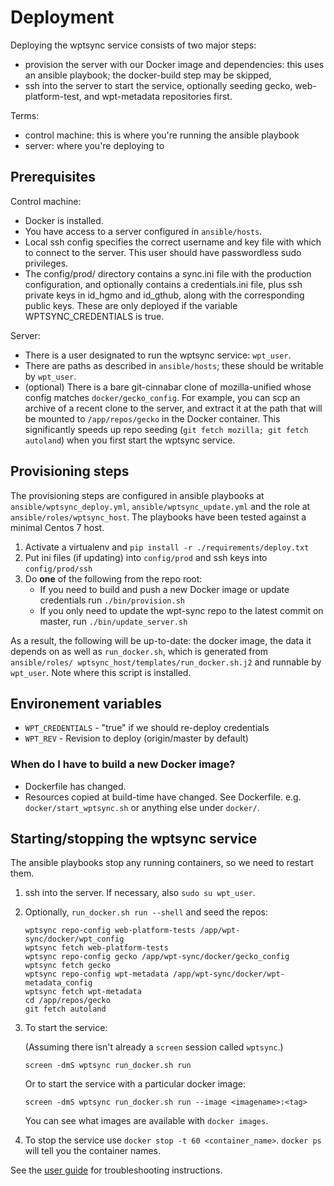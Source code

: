# Deployment

Deploying the wptsync service consists of two major steps:

*   provision the server with our Docker image and dependencies: this
    uses an ansible playbook; the docker-build step may be skipped,
*   ssh into the server to start the service, optionally seeding gecko,
    web-platform-test, and wpt-metadata repositories first.

Terms:

*   control machine: this is where you're running the ansible playbook
*   server: where you're deploying to

## Prerequisites

Control machine:

*   Docker is installed.
*   You have access to a server configured in `ansible/hosts`.
*   Local ssh config specifies the correct username and key file with
    which to connect to the server. This user should have passwordless sudo
    privileges.
*   The config/prod/ directory contains a sync.ini file with the
    production configuration, and optionally contains a
    credentials.ini file, plus ssh private keys in id_hgmo and
    id_gthub, along with the corresponding public keys. These are only
    deployed if the variable WPTSYNC_CREDENTIALS is true.

Server:

*   There is a user designated to run the wptsync service: `wpt_user`.
*   There are paths as described in `ansible/hosts`; these should be
    writable by `wpt_user`.
*   (optional) There is a bare git-cinnabar clone of mozilla-unified
    whose config matches `docker/gecko_config`. For example, you can
    scp an archive of a recent clone to the server, and extract it at
    the path that will be mounted to `/app/repos/gecko` in the Docker
    container.
    This significantly speeds up repo seeding (`git fetch mozilla; git
    fetch autoland`) when you first start the wptsync service.


## Provisioning steps

The provisioning steps are configured in ansible playbooks at
`ansible/wptsync_deploy.yml`, `ansible/wptsync_update.yml` and the
role at `ansible/roles/wptsync_host`. The playbooks have been tested
against a minimal Centos 7 host.

1.  Activate a virtualenv and `pip install -r ./requirements/deploy.txt`
2.  Put ini files (if updating) into `config/prod` and ssh keys into `config/prod/ssh`
2.  Do __one__ of the following from the repo root:
    *   If you need to build and push a new Docker image or update credentials 
        run `./bin/provision.sh`
    *   If you only need to update the wpt-sync repo to the latest commit on
        master, run `./bin/update_server.sh`

As a result, the following will be up-to-date: the docker image, the data it
depends on as well as `run_docker.sh`, which is generated from `ansible/roles/
wptsync_host/templates/run_docker.sh.j2` and runnable by `wpt_user`. Note 
where this script is installed.

## Environement variables

* `WPT_CREDENTIALS` - "true" if we should re-deploy credentials
* `WPT_REV` - Revision to deploy (origin/master by default)

### When do I have to build a new Docker image?

* Dockerfile has changed.
* Resources copied at build-time have changed. See Dockerfile. e.g. `docker/start_wptsync.sh` or anything else under `docker/`.

## Starting/stopping the wptsync service

The ansible playbooks stop any running containers, so we need to restart them.

1.  ssh into the server. If necessary, also `sudo su wpt_user`.
2.  Optionally, `run_docker.sh run --shell` and seed the repos:

    ```
    wptsync repo-config web-platform-tests /app/wpt-sync/docker/wpt_config
    wptsync fetch web-platform-tests
    wptsync repo-config gecko /app/wpt-sync/docker/gecko_config
    wptsync fetch gecko
    wptsync repo-config wpt-metadata /app/wpt-sync/docker/wpt-metadata_config
    wptsync fetch wpt-metadata
    cd /app/repos/gecko
    git fetch autoland
    ```

3.  To start the service: 

    (Assuming there isn't already a `screen` session called `wptsync`.)

    ```
    screen -dmS wptsync run_docker.sh run
    ```

    Or to start the service with a particular docker image:

    ```
    screen -dmS wptsync run_docker.sh run --image <imagename>:<tag>
    ```

    You can see what images are available with `docker images`.

4. To stop the service use `docker stop -t 60 <container_name>`. `docker ps` will tell you the container names.

See the [user guide](./user-guide.md) for troubleshooting instructions. 
